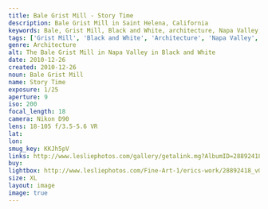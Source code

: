 ```yaml
---
title: Bale Grist Mill - Story Time
description: Bale Grist Mill in Saint Helena, California
keywords: Bale, Grist Mill, Black and White, architecture, Napa Valley, Saint Helena, California
tags: ['Grist Mill', 'Black and White', 'Architecture', 'Napa Valley', 'Saint Helena', 'California']
genre: Architecture
alt: The Bale Grist Mill in Napa Valley in Black and White
date: 2010-12-26
created: 2010-12-26
noun: Bale Grist Mill
name: Story Time
exposure: 1/25
aperture: 9
iso: 200
focal_length: 18
camera: Nikon D90
lens: 18-105 f/3.5-5.6 VR
lat: 
lon: 
smug_key: KKJh5pV
links: http://www.lesliephotos.com/gallery/getalink.mg?AlbumID=28892418&AlbumKey=vGKDCF&ImageID=2454916225&ImageKey=KKJh5pV&how=forum&Page=1
buy: 
lightbox: http://www.lesliephotos.com/Fine-Art-1/erics-work/28892418_vGKDCF#!i=2454916225&k=KKJh5pV&lb=1&s=A
size: XL
layout: image
image: true
---
```

